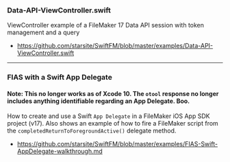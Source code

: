 ### Data-API-ViewController.swift
ViewController example of a FileMaker 17 Data API session with token management and a query
* https://github.com/starsite/SwiftFM/blob/master/examples/Data-API-ViewController.swift

- - -

### FIAS with a Swift App Delegate
#### Note: This no longer works as of Xcode 10. The `otool` response no longer includes anything identifiable regarding an App Delegate. Boo.

How to create and use a Swift `App Delegate` in a FileMaker iOS App SDK project (v17). Also shows an example of how to fire a FileMaker script from the `completedReturnToForegroundActive()` delegate method.
* https://github.com/starsite/SwiftFM/blob/master/examples/FIAS-Swift-AppDelegate-walkthrough.md
